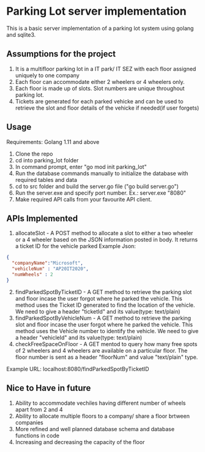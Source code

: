 # Parking Lot server implementation
This is a basic server implementation of a parking lot system using golang and sqlite3. 
## Assumptions for the project
1) It is a multifloor parking lot in a IT park/ IT SEZ with each floor assigned uniquely to one company
2) Each floor can accommodate either 2 wheelers or 4 wheelers only.
3) Each floor is made up of slots. Slot numbers are unique throughout parking lot.
4) Tickets are generated for each parked vehicke and can be used to retrieve the slot and floor details of the vehicke if needed(if user forgets)
## Usage
Requirements: Golang 1.11 and above
1) Clone the repo
2) cd into parking_lot folder
3) In command prompt, enter "go mod init parking_lot"
4) Run the database commands manually to initialize the database with required tables and data
5) cd to src folder and build the server.go file ("go build server.go")
6) Run the server.exe and specify port number. Ex.: server.exe "8080"
7) Make required API calls from your favourite API client.
## APIs Implemented
1) allocateSlot - A POST method to allocate a slot to either a two wheeler or a 4 wheeler based on the JSON information posted in body. It returns a ticket ID for the vehicle parked
Example Json:
```json
{
  "companyName":"Microsoft",
  "vehicleNum" : "AP20IT2020",
  "numWheels" : 2
}
```
2) findParkedSpotByTicketID - A GET method to retrieve the parking slot and floor incase the user forgot where he parked the vehicle. This method uses the Ticket ID generated to find the location of the vehicle.
We need to give a header "ticketId" and its value(type: text/plain)
3) findParkedSpotByVehicleNum - A GET method to retrieve the parking slot and floor incase the user forgot where he parked the vehicle. This method uses the Vehicle number to identify the vehicle.
We need to give a header "vehicleId" and its value(type: text/plain)
4) checkFreeSpaceOnFloor - A GET mentod to query how many free spots of 2 wheelers and 4 wheelers are available on a particular floor. The floor number is sent as a header "floorNum" and value "text/plain" type.

Example URL: localhost:8080/findParkedSpotByTicketID

## Nice to Have in future
1) Ability to accommodate vechiles having different number of wheels apart from 2 and 4
2) Ability to allocate multiple floors to a company/ share a floor brtween companies
3) More refined and well planned database schema and database functions in code
4) Increasing and decreasing the capacity of the floor
